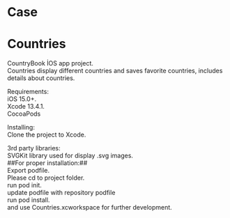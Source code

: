 # Case
# Countries
CountryBook İOS app project.  
Countries display different countries and saves favorite countries, includes details about countries.  

Requirements:  
iOS 15.0+.   
Xcode 13.4.1.   
CocoaPods  

Installing:    
Clone the project to Xcode.  

3rd party libraries:  
SVGKit library used for display .svg images.  
##For proper installation:##   
Export podfile.  
Please cd to project folder.   
run pod init.   
update podfile with repository podfile    
run pod install.   
and use Countries.xcworkspace for further development.    
